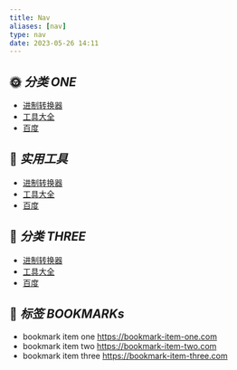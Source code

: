 ```yaml
---
title: Nav
aliases: [nav]
type: nav
date: 2023-05-26 14:11
---
```


<div class="nav">

## 🌞 *分类 ONE*
- [进制转换器](https://tool.lu/hexconvert/)
- [工具大全](https://tool.lu/)
- [百度](https://nav-item-three.com)
 
## 🔨 *实用工具*
- [进制转换器](https://tool.lu/hexconvert/)
- [工具大全](https://tool.lu/)
- [百度](https://nav-item-three.com)

## 📑 *分类 THREE*
- [进制转换器](https://tool.lu/hexconvert/)
- [工具大全](https://tool.lu/)
- [百度](https://nav-item-three.com)

</div>

## 🔖 *标签 BOOKMARKs*

<div class="bookmark">

- bookmark item one https://bookmark-item-one.com
- bookmark item two https://bookmark-item-two.com
- bookmark item three https://bookmark-item-three.com

</div>


